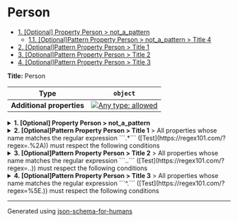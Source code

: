 # Person

- [1. [Optional] Property Person > not_a_pattern](#not_a_pattern)
  - [1.1. [Optional]Pattern Property Person > not_a_pattern > Title 4](#not_a_pattern_pattern1)
- [2. [Optional]Pattern Property Person > Title 1](#pattern1)
- [3. [Optional]Pattern Property Person > Title 2](#pattern2)
- [4. [Optional]Pattern Property Person > Title 3](#pattern3)

**Title:** Person

| Type                      | `object`                                                                                                                          |
| ------------------------- | --------------------------------------------------------------------------------------------------------------------------------- |
| **Additional properties** | [![Any type: allowed](https://img.shields.io/badge/Any%20type-allowed-green)](# "Additional Properties of any type are allowed.") |

<details>
<summary><strong> <a name="not_a_pattern"></a>1. [Optional] Property Person > not_a_pattern</strong>  

</summary>
<blockquote>

| Type                      | `object`                                                                                                                          |
| ------------------------- | --------------------------------------------------------------------------------------------------------------------------------- |
| **Additional properties** | [![Any type: allowed](https://img.shields.io/badge/Any%20type-allowed-green)](# "Additional Properties of any type are allowed.") |

<details>
<summary><strong> <a name="not_a_pattern_pattern1"></a>1.1. [Optional]Pattern Property Person > not_a_pattern > Title 4</strong>  
> All properties whose name matches the regular expression
```.$``` ([Test](https://regex101.com/?regex=.%24))
must respect the following conditions

</summary>
<blockquote>

**Title:** Title 4

| Type                      | `object`                                                                                                                          |
| ------------------------- | --------------------------------------------------------------------------------------------------------------------------------- |
| **Additional properties** | [![Any type: allowed](https://img.shields.io/badge/Any%20type-allowed-green)](# "Additional Properties of any type are allowed.") |

**Description:** Description 4

</blockquote>
</details>

</blockquote>
</details>

<details>
<summary><strong> <a name="pattern1"></a>2. [Optional]Pattern Property Person > Title 1</strong>  
> All properties whose name matches the regular expression
```.*``` ([Test](https://regex101.com/?regex=.%2A))
must respect the following conditions

</summary>
<blockquote>

**Title:** Title 1

| Type                      | `object`                                                                                                                          |
| ------------------------- | --------------------------------------------------------------------------------------------------------------------------------- |
| **Additional properties** | [![Any type: allowed](https://img.shields.io/badge/Any%20type-allowed-green)](# "Additional Properties of any type are allowed.") |

**Description:** Description 1

</blockquote>
</details>

<details>
<summary><strong> <a name="pattern2"></a>3. [Optional]Pattern Property Person > Title 2</strong>  
> All properties whose name matches the regular expression
```..``` ([Test](https://regex101.com/?regex=..))
must respect the following conditions

</summary>
<blockquote>

**Title:** Title 2

| Type                      | `object`                                                                                                                          |
| ------------------------- | --------------------------------------------------------------------------------------------------------------------------------- |
| **Additional properties** | [![Any type: allowed](https://img.shields.io/badge/Any%20type-allowed-green)](# "Additional Properties of any type are allowed.") |

**Description:** Description 2

</blockquote>
</details>

<details>
<summary><strong> <a name="pattern3"></a>4. [Optional]Pattern Property Person > Title 3</strong>  
> All properties whose name matches the regular expression
```^.``` ([Test](https://regex101.com/?regex=%5E.))
must respect the following conditions

</summary>
<blockquote>

**Title:** Title 3

| Type                      | `object`                                                                                                                          |
| ------------------------- | --------------------------------------------------------------------------------------------------------------------------------- |
| **Additional properties** | [![Any type: allowed](https://img.shields.io/badge/Any%20type-allowed-green)](# "Additional Properties of any type are allowed.") |

**Description:** Description 3

</blockquote>
</details>

----------------------------------------------------------------------------------------------------------------------------
Generated using [json-schema-for-humans](https://github.com/coveooss/json-schema-for-humans)